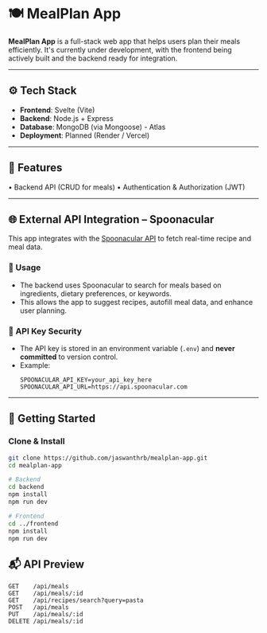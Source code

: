 # 🍽️ MealPlan App

**MealPlan App** is a full-stack web app that helps users plan their meals efficiently. It's currently under development, with the frontend being actively built and the backend ready for integration.

---

## ⚙️ Tech Stack

- **Frontend**: Svelte (Vite)
- **Backend**: Node.js + Express
- **Database**: MongoDB (via Mongoose) - Atlas
- **Deployment**: Planned (Render / Vercel)

---

## 📌 Features 

  • Backend API (CRUD for meals)
	•	Authentication & Authorization (JWT)

 ---

## 🌐 External API Integration – Spoonacular

This app integrates with the [Spoonacular API](https://spoonacular.com/food-api) to fetch real-time recipe and meal data.

### 🔧 Usage
- The backend uses Spoonacular to search for meals based on ingredients, dietary preferences, or keywords.
- This allows the app to suggest recipes, autofill meal data, and enhance user planning.

### 🔐 API Key Security
- The API key is stored in an environment variable (`.env`) and **never committed** to version control.
- Example:
  ```env
  SPOONACULAR_API_KEY=your_api_key_here
  SPOONACULAR_API_URL=https://api.spoonacular.com
  ```

---

## 🚀 Getting Started

### Clone & Install

```bash
git clone https://github.com/jaswanthrb/mealplan-app.git
cd mealplan-app

# Backend
cd backend
npm install
npm run dev

# Frontend
cd ../frontend
npm install
npm run dev

```

## 📬 API Preview

```
GET    /api/meals
GET    /api/meals/:id
GET    /api/recipes/search?query=pasta
POST   /api/meals
PUT    /api/meals/:id
DELETE /api/meals/:id

```




